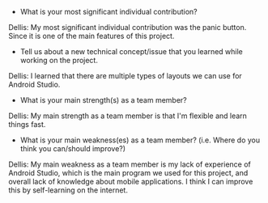  * What is your most significant individual contribution?
 
Dellis: My most significant individual contribution was the panic button. Since it is one of the main features of this project.

 
 

 
 
 

 * Tell us about a new technical concept/issue that you learned while working on the project.

 Dellis: I learned that there are multiple types of layouts we can use for Android Studio.

 
 

 
 
 

 * What is your main strength(s) as a team member?

Dellis: My main strength as a team member is that I'm flexible and learn things fast.
 
 


 
 


 * What is your main weakness(es) as a team member? (i.e. Where do you think you can/should improve?)

 Dellis: My main weakness as a team member is my lack of experience of Android Studio, which is the main program we used for this project,
         and overall lack of knowledge about mobile applications. I think I can improve this by self-learning on the internet.
 
 
 
 
 